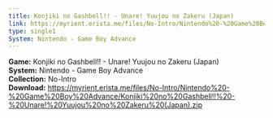 ```yaml
---
title: Konjiki no Gashbell!! - Unare! Yuujou no Zakeru (Japan)
link: https://myrient.erista.me/files/No-Intro/Nintendo%20-%20Game%20Boy%20Advance/Konjiki%20no%20Gashbell!!%20-%20Unare!%20Yuujou%20no%20Zakeru%20(Japan).zip
type: single1
System: Nintendo - Game Boy Advance
---
```

<b>Game:</b> Konjiki no Gashbell!! - Unare! Yuujou no Zakeru (Japan)<br>
<b>System:</b> Nintendo - Game Boy Advance<br>
<b>Collection:</b> No-Intro<br>
<b>Download:</b> https://myrient.erista.me/files/No-Intro/Nintendo%20-%20Game%20Boy%20Advance/Konjiki%20no%20Gashbell!!%20-%20Unare!%20Yuujou%20no%20Zakeru%20(Japan).zip
